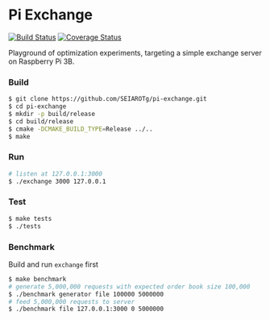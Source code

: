 # Pi Exchange

[![Build Status](https://travis-ci.org/SEIAROTg/pi-exchange.svg?branch=master)](https://travis-ci.org/SEIAROTg/pi-exchange)
[![Coverage Status](https://coveralls.io/repos/github/SEIAROTg/pi-exchange/badge.svg?branch=master)](https://coveralls.io/github/SEIAROTg/pi-exchange?branch=master)

Playground of optimization experiments, targeting a simple exchange server on Raspberry Pi 3B.


### Build

```sh
$ git clone https://github.com/SEIAROTg/pi-exchange.git
$ cd pi-exchange
$ mkdir -p build/release
$ cd build/release
$ cmake -DCMAKE_BUILD_TYPE=Release ../..
$ make
```

### Run

```sh
# listen at 127.0.0.1:3000
$ ./exchange 3000 127.0.0.1
```

### Test

```sh
$ make tests
$ ./tests
```

### Benchmark

Build and run `exchange` first

```sh
$ make benchmark
# generate 5,000,000 requests with expected order book size 100,000
$ ./benchmark generator file 100000 5000000
# feed 5,000,000 requests to server
$ ./benchmark file 127.0.0.1:3000 0 5000000
```
